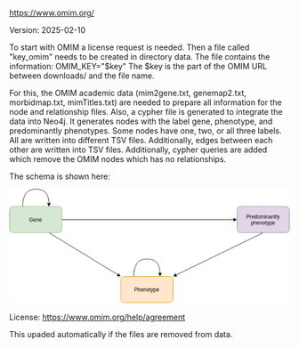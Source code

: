 https://www.omim.org/

Version: 2025-02-10

To start with OMIM a license request is needed. Then a file called "key_omim" needs to be created in directory data. The file contains the information: OMIM_KEY="$key"
The $key is the part of the OMIM URL between downloads/ and the file name.

For this, the OMIM academic data (mim2gene.txt, genemap2.txt, morbidmap.txt, mimTitles.txt) are needed to prepare all information for the node and relationship files. Also, a cypher file is generated to integrate the data into Neo4j. It generates nodes with the label gene, phenotype, and predominantly phenotypes. Some nodes have one, two, or all three labels. All are written into different TSV files. Additionally, edges between each other are written into TSV files. Additionally, cypher queries are added which remove the OMIM nodes which has no relationships.

The schema is shown here:

![er_diagram](omim.png)

License: https://www.omim.org/help/agreement

This upaded automatically if the files are removed from data.